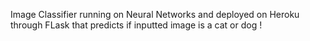 Image Classifier running on Neural Networks and deployed on Heroku through FLask that predicts if inputted image is a cat or dog !
